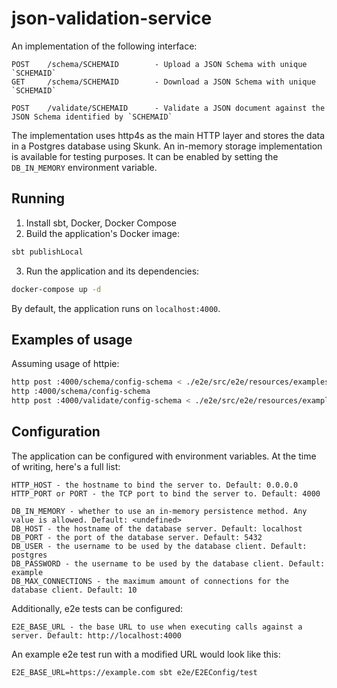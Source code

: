 # json-validation-service

An implementation of the following interface:

```
POST    /schema/SCHEMAID        - Upload a JSON Schema with unique `SCHEMAID`
GET     /schema/SCHEMAID        - Download a JSON Schema with unique `SCHEMAID`

POST    /validate/SCHEMAID      - Validate a JSON document against the JSON Schema identified by `SCHEMAID`
```

The implementation uses http4s as the main HTTP layer and stores the data in a Postgres database using Skunk.
An in-memory storage implementation is available for testing purposes. It can be enabled by setting the `DB_IN_MEMORY` environment variable.

## Running

1. Install sbt, Docker, Docker Compose
2. Build the application's Docker image:

```bash
sbt publishLocal
```

3. Run the application and its dependencies:

```bash
docker-compose up -d
```

By default, the application runs on `localhost:4000`.

## Examples of usage

Assuming usage of httpie:

```bash
http post :4000/schema/config-schema < ./e2e/src/e2e/resources/examples/config-schema.json
http :4000/schema/config-schema
http post :4000/validate/config-schema < ./e2e/src/e2e/resources/examples/config.json
```

## Configuration

The application can be configured with environment variables. At the time of writing, here's a full list:

```
HTTP_HOST - the hostname to bind the server to. Default: 0.0.0.0
HTTP_PORT or PORT - the TCP port to bind the server to. Default: 4000

DB_IN_MEMORY - whether to use an in-memory persistence method. Any value is allowed. Default: <undefined>
DB_HOST - the hostname of the database server. Default: localhost
DB_PORT - the port of the database server. Default: 5432
DB_USER - the username to be used by the database client. Default: postgres
DB_PASSWORD - the username to be used by the database client. Default: example
DB_MAX_CONNECTIONS - the maximum amount of connections for the database client. Default: 10
```

Additionally, e2e tests can be configured:

```
E2E_BASE_URL - the base URL to use when executing calls against a server. Default: http://localhost:4000
```

An example e2e test run with a modified URL would look like this:

```
E2E_BASE_URL=https://example.com sbt e2e/E2EConfig/test
```
